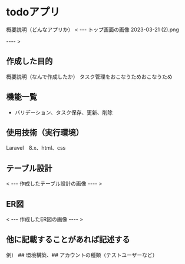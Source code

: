 # todoアプリ
概要説明（どんなアプリか）
< --- トップ画面の画像 
2023-03-21 (2).png

---- >

## 作成した目的
概要説明（なんで作成したか）
タスク管理をおこなうためおこなうため

## 機能一覧
- バリデーション、タスク保存、更新、削除

## 使用技術（実行環境）
Laravel　8.x、html、css

## テーブル設計
< --- 作成したテーブル設計の画像 ---- >

## ER図
< --- 作成したER図の画像 ---- >

## 他に記載することがあれば記述する
例） ## 環境構築、## アカウントの種類（テストユーザーなど）